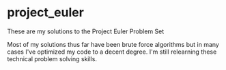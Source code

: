 # project_euler
These are my solutions to the Project Euler Problem Set

Most of my solutions thus far have been brute force algorithms but in many cases I've optimized my code to a decent degree. I'm still relearning 
these technical problem solving skills.
